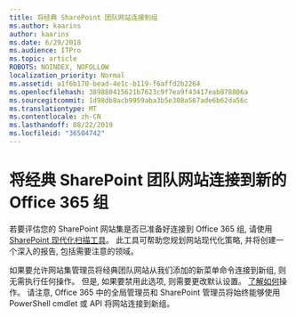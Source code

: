 ```yaml
---
title: 将经典 SharePoint 团队网站连接到组
ms.author: kaarins
author: kaarins
ms.date: 6/29/2018
ms.audience: ITPro
ms.topic: article
ROBOTS: NOINDEX, NOFOLLOW
localization_priority: Normal
ms.assetid: a1f6b170-bead-4e1c-b119-f6affd2b2264
ms.openlocfilehash: 389880415621b7623c9f7ea9f43417eab878806a
ms.sourcegitcommit: 1d98db8acb9959aba3b5e308a567ade6b62da56c
ms.translationtype: MT
ms.contentlocale: zh-CN
ms.lasthandoff: 08/22/2019
ms.locfileid: "36504742"
---
```

# <a name="connect-classic-sharepoint-team-sites-to-new-office-365-groups"></a>将经典 SharePoint 团队网站连接到新的 Office 365 组

若要评估您的 SharePoint 网站集是否已准备好连接到 Office 365 组, 请使用[SharePoint 现代化扫描工具](https://go.microsoft.com/fwlink/?linkid=873066)。 此工具可帮助您规划网站现代化策略, 并将创建一个深入的报告, 包括需要注意的领域。
  
如果要允许网站集管理员将经典团队网站从我们添加的新菜单命令连接到新组, 则无需执行任何操作。 但是, 如果要禁用此选项, 则需要更改默认设置。 [了解如何](https://go.microsoft.com/fwlink/?linkid=2004316)操作。 请注意, Office 365 中的全局管理员和 SharePoint 管理员将始终能够使用 PowerShell cmdlet 或 API 将网站连接到新组。
  

